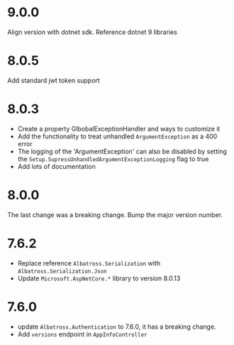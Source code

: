 # 9.0.0
Align version with dotnet sdk.
Reference dotnet 9 libraries
# 8.0.5
Add standard jwt token support
# 8.0.3
* Create a property GlbobalExceptionHandler and ways to customize it
* Add the functionality to treat unhandled `ArgumentException` as a 400 error
* The logging of the 'ArgumentException' can also be disabled by setting the `Setup.SupressUnhandledArgumentExceptionLogging` flag to true
* Add lots of documentation
# 8.0.0
The last change was a breaking change.  Bump the major version number.
# 7.6.2
* Replace reference `Albatross.Serialization` with `Albatross.Serialization.Json`
* Update `Microsoft.AspNetCore.*` library to version 8.0.13
# 7.6.0
* update `Albatross.Authentication` to 7.6.0, it has a breaking change.
* Add `versions` endpoint in `AppInfoController`
